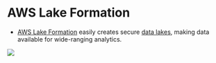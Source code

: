 # AWS Lake Formation
- [AWS Lake Formation](https://aws.amazon.com/lake-formation/) easily creates secure [data lakes](../../../../1_HLDDesignComponents/5_BigDataComponents/0_Glossaries/DataStorage/DataLake.md), making data available for wide-ranging analytics.

![](https://d1.awsstatic.com/diagrams/Lake-formation-HIW.9ea3fab3b2ac697a42ae7a805b986278ffd4f41e.png)